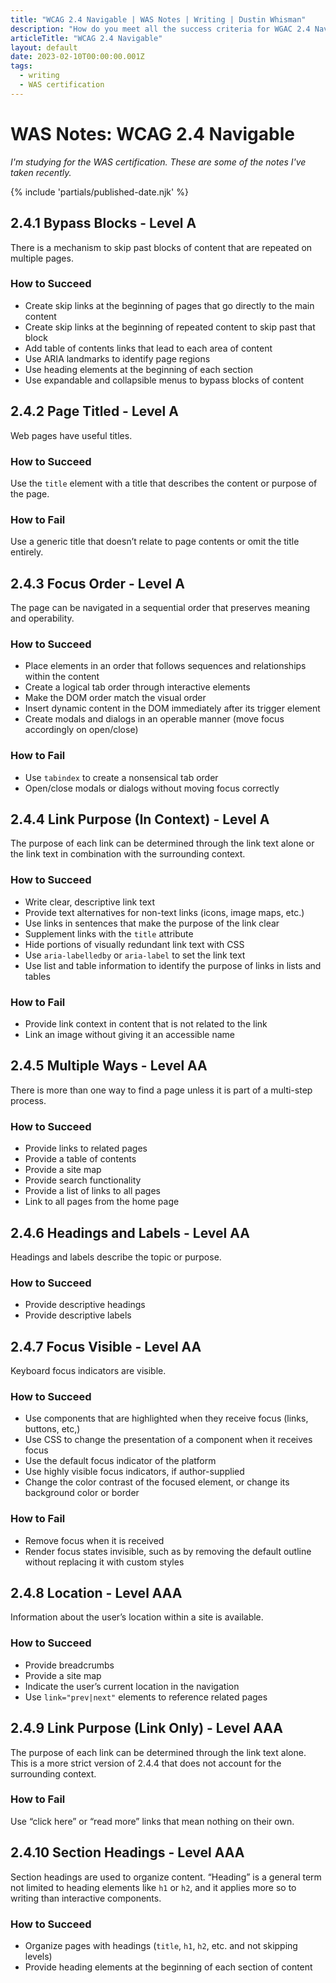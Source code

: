 ```yaml
---
title: "WCAG 2.4 Navigable | WAS Notes | Writing | Dustin Whisman"
description: "How do you meet all the success criteria for WGAC 2.4 Navigable?"
articleTitle: "WCAG 2.4 Navigable"
layout: default
date: 2023-02-10T00:00:00.001Z
tags:
  - writing
  - WAS certification
---
```


# WAS Notes: WCAG 2.4 Navigable

_I'm studying for the WAS certification. These are some of the notes I've taken recently._

{% include 'partials/published-date.njk' %}

## 2.4.1 Bypass Blocks - Level A

There is a mechanism to skip past blocks of content that are repeated on multiple pages.

### How to Succeed

- Create skip links at the beginning of pages that go directly to the main content
- Create skip links at the beginning of repeated content to skip past that block
- Add table of contents links that lead to each area of content
- Use ARIA landmarks to identify page regions
- Use heading elements at the beginning of each section
- Use expandable and collapsible menus to bypass blocks of content

## 2.4.2 Page Titled - Level A

Web pages have useful titles.

### How to Succeed

Use the `title` element with a title that describes the content or purpose of the page.

### How to Fail

Use a generic title that doesn’t relate to page contents or omit the title entirely.

## 2.4.3 Focus Order - Level A

The page can be navigated in a sequential order that preserves meaning and operability.

### How to Succeed

- Place elements in an order that follows sequences and relationships within the content
- Create a logical tab order through interactive elements
- Make the DOM order match the visual order
- Insert dynamic content in the DOM immediately after its trigger element
- Create modals and dialogs in an operable manner (move focus accordingly on open/close)

### How to Fail

- Use `tabindex` to create a nonsensical tab order
- Open/close modals or dialogs without moving focus correctly

## 2.4.4 Link Purpose (In Context) - Level A

The purpose of each link can be determined through the link text alone or the link text in combination with the surrounding context.

### How to Succeed

- Write clear, descriptive link text
- Provide text alternatives for non-text links (icons, image maps, etc.)
- Use links in sentences that make the purpose of the link clear
- Supplement links with the `title` attribute
- Hide portions of visually redundant link text with CSS
- Use `aria-labelledby` or `aria-label` to set the link text
- Use list and table information to identify the purpose of links in lists and tables

### How to Fail

- Provide link context in content that is not related to the link
- Link an image without giving it an accessible name

## 2.4.5 Multiple Ways - Level AA

There is more than one way to find a page unless it is part of a multi-step process.

### How to Succeed

- Provide links to related pages
- Provide a table of contents
- Provide a site map
- Provide search functionality
- Provide a list of links to all pages
- Link to all pages from the home page

## 2.4.6 Headings and Labels - Level AA

Headings and labels describe the topic or purpose.

### How to Succeed

- Provide descriptive headings
- Provide descriptive labels

## 2.4.7 Focus Visible - Level AA

Keyboard focus indicators are visible.

### How to Succeed

- Use components that are highlighted when they receive focus (links, buttons, etc,)
- Use CSS to change the presentation of a component when it receives focus
- Use the default focus indicator of the platform
- Use highly visible focus indicators, if author-supplied
- Change the color contrast of the focused element, or change its background color or border

### How to Fail

- Remove focus when it is received
- Render focus states invisible, such as by removing the default outline without replacing it with custom styles

## 2.4.8 Location - Level AAA

Information about the user’s location within a site is available.

### How to Succeed

- Provide breadcrumbs
- Provide a site map
- Indicate the user’s current location in the navigation
- Use `link="prev|next"` elements to reference related pages

## 2.4.9 Link Purpose (Link Only) - Level AAA

The purpose of each link can be determined through the link text alone. This is a more strict version of 2.4.4 that does not account for the surrounding context.

### How to Fail

Use “click here” or “read more” links that mean nothing on their own.

## 2.4.10 Section Headings - Level AAA

Section headings are used to organize content. “Heading” is a general term not limited to heading elements like `h1` or `h2`, and it applies more so to writing than interactive components.

### How to Succeed

- Organize pages with headings (`title`, `h1`, `h2`, etc. and not skipping levels)
- Provide heading elements at the beginning of each section of content
